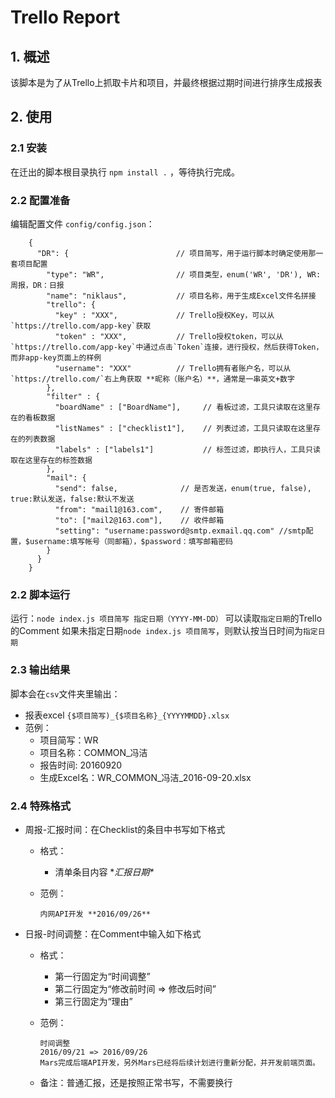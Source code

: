Trello Report
=======

## 1. 概述
该脚本是为了从Trello上抓取卡片和项目，并最终根据过期时间进行排序生成报表

## 2. 使用
### 2.1 安装
在迁出的脚本根目录执行 `npm install .` ，等待执行完成。

### 2.2 配置准备
编辑配置文件 `config/config.json`：

        {
          "DR": {                        // 项目简写，用于运行脚本时确定使用那一套项目配置
            "type": "WR",                // 项目类型，enum('WR', 'DR'), WR:周报，DR：日报
            "name": "niklaus",           // 项目名称，用于生成Excel文件名拼接
            "trello": {
              "key" : "XXX",             // Trello授权Key，可以从`https://trello.com/app-key`获取
              "token" : "XXX",           // Trello授权token，可以从`https://trello.com/app-key`中通过点击`Token`连接，进行授权，然后获得Token，而非app-key页面上的样例
              "username": "XXX"          // Trello拥有者账户名，可以从`https://trello.com/`右上角获取 **昵称（账户名）**，通常是一串英文+数字
            },
            "filter" : {
              "boardName" : ["BoardName"],     // 看板过滤，工具只读取在这里存在的看板数据
              "listNames" : ["checklist1"],    // 列表过滤，工具只读取在这里存在的列表数据
              "labels" : ["labels1"]           // 标签过滤，即执行人，工具只读取在这里存在的标签数据
            },
            "mail": {
              "send": false,              // 是否发送，enum(true, false), true:默认发送，false:默认不发送
              "from": "mail1@163.com",    // 寄件邮箱
              "to": ["mail2@163.com"],    // 收件邮箱
              "setting": "username:password@smtp.exmail.qq.com" //smtp配置，$username:填写帐号（同邮箱），$password：填写邮箱密码
            }
          }
        }


### 2.2 脚本运行
运行：`node index.js 项目简写 指定日期（YYYY-MM-DD）` 可以读取`指定日期`的Trello的Comment
如果未指定日期`node index.js 项目简写`，则默认按当日时间为`指定日期`

### 2.3 输出结果
脚本会在`csv`文件夹里输出：

* 报表excel `{$项目简写)_{$项目名称}_{YYYYMMDD}.xlsx`
* 范例：
    * 项目简写：WR
    * 项目名称：COMMON_冯洁
    * 报告时间: 20160920
    * 生成Excel名：WR_COMMON_冯洁_2016-09-20.xlsx

### 2.4 特殊格式

* 周报-汇报时间：在Checklist的条目中书写如下格式
    * 格式：
        * 清单条目内容 \**汇报日期\**
    * 范例：

          内网API开发 **2016/09/26**

* 日报-时间调整：在Comment中输入如下格式
    * 格式：
        * 第一行固定为“时间调整”
        * 第二行固定为“修改前时间 => 修改后时间”
        * 第三行固定为“理由”
    * 范例：

          时间调整
          2016/09/21 => 2016/09/26
          Mars完成后端API开发，另外Mars已经将后续计划进行重新分配，并开发前端页面。

    * 备注：普通汇报，还是按照正常书写，不需要换行
